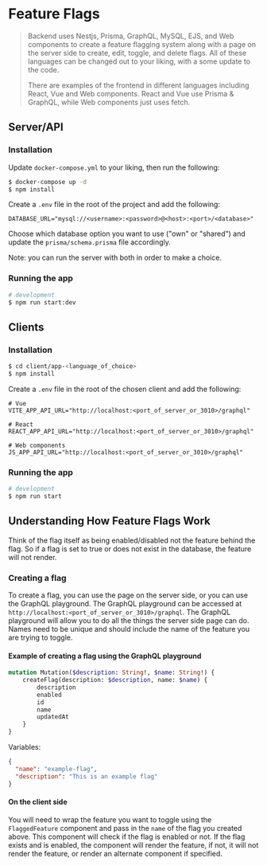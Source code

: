 # Feature Flags

> Backend uses Nestjs, Prisma, GraphQL, MySQL, EJS, and Web components to create a feature flagging system along with a page on the server side to create, edit, toggle, and delete flags.
> All of these languages can be changed out to your liking, with a some update to the code.
> 
> There are examples of the frontend in different languages including React, Vue and Web components. React and Vue use Prisma & GraphQL, while Web components just uses fetch.

## Server/API
### Installation

Update `docker-compose.yml` to your liking, then run the following:
```bash
$ docker-compose up -d
$ npm install
```
Create a `.env` file in the root of the project and add the following:
```dotenv
DATABASE_URL="mysql://<username>:<password>@<host>:<port>/<database>"
```

Choose which database option you want to use ("own" or "shared") and update the `prisma/schema.prisma` file accordingly.

Note: you can run the server with both in order to make a choice.

### Running the app

```bash
# development
$ npm run start:dev
```

## Clients
### Installation

```bash
$ cd client/app-<language_of_choice>
$ npm install
```
Create a `.env` file in the root of the chosen client and add the following:
```dotenv
# Vue
VITE_APP_API_URL="http://localhost:<port_of_server_or_3010>/graphql"

# React
REACT_APP_API_URL="http://localhost:<port_of_server_or_3010>/graphql"

# Web components
JS_APP_API_URL="http://localhost:<port_of_server_or_3010>/graphql"
```

### Running the app

```bash
# development
$ npm run start
```

## Understanding How Feature Flags Work
Think of the flag itself as being enabled/disabled not the feature behind the flag. So if a flag is set to true or does not exist in the database, the feature will not render.

### Creating a flag
To create a flag, you can use the page on the server side, or you can use the GraphQL playground. The GraphQL playground can be accessed at `http://localhost:<port_of_server_or_3010>/graphql`. The 
GraphQL playground will allow you to do all the things the server side page can do. Names need to be unique and should include the name of the feature you are trying to toggle.

#### Example of creating a flag using the GraphQL playground
```graphql
mutation Mutation($description: String!, $name: String!) {
    createFlag(description: $description, name: $name) {
        description
        enabled
        id
        name
        updatedAt
    }
}
```
Variables:
```json
{
  "name": "example-flag",
  "description": "This is an example flag"
}
```

#### On the client side
You will need to wrap the feature you want to toggle using the `FlaggedFeature` component and pass in the `name` of the flag you created above. This component will check if the 
flag is enabled or not. If the flag exists and is enabled, the component will render the feature, if not, it will not render the feature, or render an alternate component if specified.
